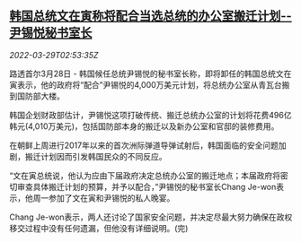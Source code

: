 <!--1648522862000-->
[韩国总统文在寅称将配合当选总统的办公室搬迁计划--尹锡悦秘书室长](https://cn.reuters.com/article/south-korea-0328-mon-idCNKCS2LQ07I)
------

<div><i>2022-03-29T02:53:35Z</i></div><p>路透首尔3月28日 - 韩国候任总统尹锡悦的秘书室长称，即将卸任的韩国总统文在寅表示，他的政府将“配合”尹锡悦的4,000万美元计划，将总统办公室从青瓦台搬到国防部大楼。</p><p>韩国企划财政部估计，尹锡悦这项打破传统、搬迁总统办公室的计划将花费496亿韩元(4,010万美元)，包括国防部本身的搬迁以及新办公室和官邸的装修费用。</p><p>在朝鲜上周进行2017年以来的首次洲际弹道导弹试射后，韩国面临的安全问题加剧，搬迁计划因而引发韩国民众的不同反应。</p><p>“文在寅总统说，他认为应由下届政府决定总统办公室的搬迁地点；本届政府将密切审查具体搬迁计划的预算，并予以配合，”尹锡悦的秘书室长Chang Je-won表示，他周一参加了文在寅和尹锡悦的私人晚宴。</p><p>Chang Je-won表示，两人还讨论了国家安全问题，并决定尽最大努力确保在政权移交过程中没有任何遗漏，但他没有详细说明。(完)</p>
